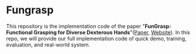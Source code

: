 # Fungrasp

This repository is the implementation code of the paper "**FunGrasp: Functional Grasping for Diverse Dexterous Hands**"([Paper](https://arxiv.org/abs/2411.16755), [Website](https://hly-123.github.io/FunGrasp/)). In this repo, we will provide our full implementation code of quick demo, training, evaluation, and real-world system.
